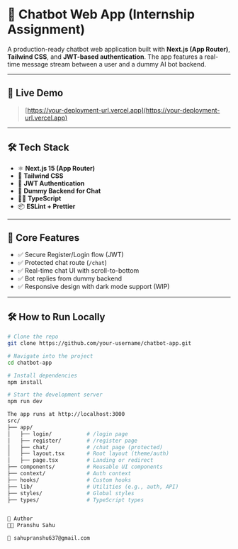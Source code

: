 # 💬 Chatbot Web App (Internship Assignment)

A production-ready chatbot web application built with **Next.js (App Router)**, **Tailwind CSS**, and **JWT-based authentication**. The app features a real-time message stream between a user and a dummy AI bot backend.

---

## 🚀 Live Demo
> [https://your-deployment-url.vercel.app](https://your-deployment-url.vercel.app)

---

## 🛠 Tech Stack

- ⚛️ **Next.js 15 (App Router)**
- 🎨 **Tailwind CSS**
- 🔐 **JWT Authentication**
- 💬 **Dummy Backend for Chat**
- 🧑‍💻 **TypeScript**
- 📦 **ESLint + Prettier**

---

## 🔑 Core Features

- ✅ Secure Register/Login flow (JWT)
- ✅ Protected chat route (`/chat`)
- ✅ Real-time chat UI with scroll-to-bottom
- ✅ Bot replies from dummy backend
- ✅ Responsive design with dark mode support (WIP)

---

## 🛠️ How to Run Locally

```bash
# Clone the repo
git clone https://github.com/your-username/chatbot-app.git

# Navigate into the project
cd chatbot-app

# Install dependencies
npm install

# Start the development server
npm run dev

The app runs at http://localhost:3000
src/
├── app/
│   ├── login/           # /login page
│   ├── register/        # /register page
│   ├── chat/            # /chat page (protected)
│   ├── layout.tsx       # Root layout (theme/auth)
│   ├── page.tsx         # Landing or redirect
├── components/          # Reusable UI components
├── context/             # Auth context
├── hooks/               # Custom hooks
├── lib/                 # Utilities (e.g., auth, API)
├── styles/              # Global styles
├── types/               # TypeScript types


🙋 Author
👨‍💻 Pranshu Sahu

📧 sahupranshu637@gmail.com